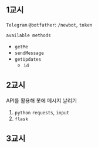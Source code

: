 ## 1교시
`Telegram`
`@botfather`: `/newbot`, `token`

`available methods`
  - `getMe`
  - `sendMessage`
  - `getUpdates`
    - `id`
  
## 2교시
API를 활용해 봇에 메시지 날리기
  1. `python`
    `requests`, `input`
  2. `flask`

## 3교시
